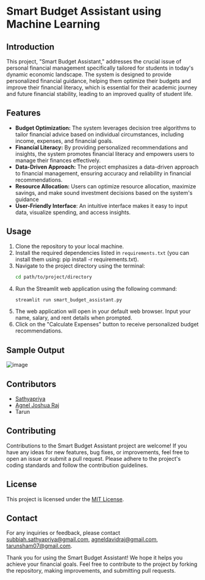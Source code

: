# Smart Budget Assistant using Machine Learning

## Introduction
This project, "Smart Budget Assistant," addresses the crucial issue of personal financial management specifically tailored for students in today's dynamic economic landscape. The system is designed to provide personalized financial guidance, helping them optimize their budgets and improve their financial literacy, which is essential for their academic journey and future financial stability, leading to an improved quality of student life.

## Features
- **Budget Optimization:** The system leverages decision tree algorithms to tailor financial advice based on individual circumstances, including income, expenses, and financial goals.
- **Financial Literacy:** By providing personalized recommendations and insights, the system promotes financial literacy and empowers users to manage their finances effectively.
- **Data-Driven Approach:** The project emphasizes a data-driven approach to financial management, ensuring accuracy and reliability in financial recommendations.
- **Resource Allocation:** Users can optimize resource allocation, maximize savings, and make sound investment decisions based on the system's guidance
- **User-Friendly Interface**: An intuitive interface makes it easy to input data, visualize spending, and access insights.

## Usage
1. Clone the repository to your local machine.
2. Install the required dependencies listed in `requirements.txt` (you can install them using: pip install -r requirements.txt).
3. Navigate to the project directory using the terminal:
      ```bash
   cd path/to/project/directory
   ```
4. Run the Streamlit web application using the following command:
      ```bash
   streamlit run smart_budget_assistant.py
   ```
5. The web application will open in your default web browser. Input your name, salary, and rent details when prompted.
6. Click on the "Calculate Expenses" button to receive personalized budget recommendations.

## Sample Output

![image](https://github.com/Sathyapriya-sb/Smart-Budget-Assistant/assets/165268362/c136e22b-c209-4e34-b744-18d0659542d9)


## Contributors
- [Sathyapriya](https://github.com/sathyapriya-sb)
- [Agnel Joshua Raj](https://github.com/agneldavid)
- Tarun

## Contributing
Contributions to the Smart Budget Assistant project are welcome! If you have any ideas for new features, bug fixes, or improvements, feel free to open an issue or submit a pull request. Please adhere to the project's coding standards and follow the contribution guidelines.

## License
This project is licensed under the [MIT License](LICENSE).

## Contact
For any inquiries or feedback, please contact [subbiah.sathyapriya@gmail.com](mailto:subbiah.sathyapriya@gmail.com), [agneldavidraj@gmail.com](mailto:agneldavidraj@gmail.com), [tarunsham07@gmail.com](mailto:tarunsham07@gmail.com).

Thank you for using the Smart Budget Assistant! We hope it helps you achieve your financial goals.
Feel free to contribute to the project by forking the repository, making improvements, and submitting pull requests.

